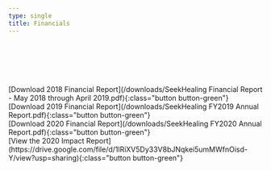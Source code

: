 ```yaml
---
type: single
title: Financials
---
```


<br/>
<br/>
<br/>
<br/>
<br/>
[Download 2018 Financial Report](/downloads/SeekHealing Financial Report - May 2018 through April 2019.pdf){:class="button button-green"}
<br/>
[Download 2019 Financial Report](/downloads/SeekHealing FY2019 Annual Report.pdf){:class="button button-green"}
<br/>
[Download 2020 Financial Report](/downloads/SeekHealing FY2020 Annual Report.pdf){:class="button button-green"}
<br/>
[View the 2020 Impact Report](https://drive.google.com/file/d/1lRiXV5Dy33V8bJNqkei5umMWfnOisd-Y/view?usp=sharing){:class="button button-green"}
<br/>
<br/>
<br/>
<br/>
<br/>
